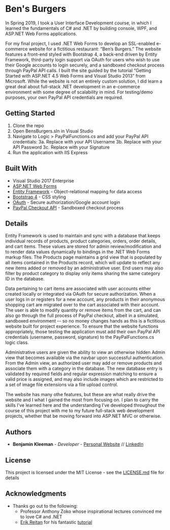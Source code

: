 ﻿# Ben's Burgers

In Spring 2019, I took a User Interface Development course, in which I learned the fundamentals of C# and .NET by building console, WPF, and ASP.NET Web Forms applications. 

For my final project, I used .NET Web Forms to develop an SSL-enabled e-commerce website for a fictitious restaurant: “Ben’s Burgers.” The website features a front-end styled with Bootstrap 4, a back-end driven by Entity Framework, third-party login support via OAuth for users who wish to use their Google accounts to login securely, and a sandboxed checkout process through PayPal API calls. I built the site guided by the tutorial “Getting Started with ASP.NET 4.5 Web Forms and Visual Studio 2013” from Microsoft. While the website is not an entirely custom solution, I did learn a great deal about full-stack .NET development in an e-commerce environment with some degree of scalability in mind. For testing/demo purposes, your own PayPal API credentials are required. 

## Getting Started

1. Clone the repo
2. Open BensBurgers.sln in Visual Studio
3. Navigate to Logic > PayPalFunctions.cs and add your PayPal API credentials:
  3a. Replace <Your API Username> with your API Username
  3b. Replace <Your API Password> with your API Password
  3c. Replace <Your Signature> with your Signature
4. Run the application with IIS Express

## Built With

* Visual Studio 2017 Enterprise
* [ASP.NET Web Forms](https://dotnet.microsoft.com/apps/aspnet/web-forms)
* [Entity Framework](https://docs.microsoft.com/en-us/ef/) - Object-relational mapping for data access
* [Bootstrap 4](https://getbootstrap.com/docs/4.0/getting-started/introduction/) - CSS styling
* [OAuth](https://oauth.net/) - Secure authorization/Google account login
* [PayPal Checkout API](https://developer.paypal.com/) - Sandboxed checkout process

## Details

Entity Framework is used to maintain and sync with a database that keeps individual records of products, product categories, orders, order details, and cart items. These values are stored for admin review/modification and to render data values dynamically to bindings in the .NET Web Forms markup files. The Products page maintains a grid view that is populated by all items contained in the Products record, which will update to reflect any new items added or removed by an administrative user. End users may also filter by product category to display only items sharing the same category ID in the database. 

Data pertaining to cart items are associated with user accounts either created locally or integrated via OAuth for secure authorization. When a user logs in or registers for a new account, any products in their anonymous shopping cart are migrated over to the cart associated with their account. The user is able to modify quantity or remove items from the cart, and can also go through the full process of PayPal checkout, albeit in a simulated, sandboxed environment -- so no money changes hands as this is a fictitious website built for project experience. To ensure that the website functions appropriately, those testing the application must add their own PayPal API credentials (username, password, signature) to the PayPalFunctions.cs logic class.

Administrative users are given the ability to view an otherwise hidden Admin view that becomes available via the navbar upon successful authentication. From the Admin view, an authorized user may add or remove products and associate them with a category in the database. The new database entry is validated by required fields and regular expression matching to ensure a valid price is assigned, and may also include images which are restricted to a set of image file extensions via a file upload control.

The website has many othe features, but these are what really drive the website and I what I gained the most from focusing on. I plan to carry the skills I’ve learned here and the understanding I’ve developed throughout the course of this project with me to my future full-stack web development projects, whether that be moving forward into ASP.NET MVC or otherwise.

## Authors

* **Benjamin Kleeman** - *Developer* - [Personal Website](https://benjaminkleeman.surge.sh/) // [LinkedIn](https://www.linkedin.com/in/benjamin-kleeman/)

## License

This project is licensed under the MIT License - see the [LICENSE.md](LICENSE.md) file for details

## Acknowledgments

* Thanks go out to the following: 
  * Professor Anthony Zoko whose inspirational lectures convinced me to love C# and .NET
  * [Erik Reitan](https://github.com/Erikre) for his fantastic [tutorial](https://docs.microsoft.com/en-us/aspnet/web-forms/overview/getting-started/getting-started-with-aspnet-45-web-forms/introduction-and-overview)
